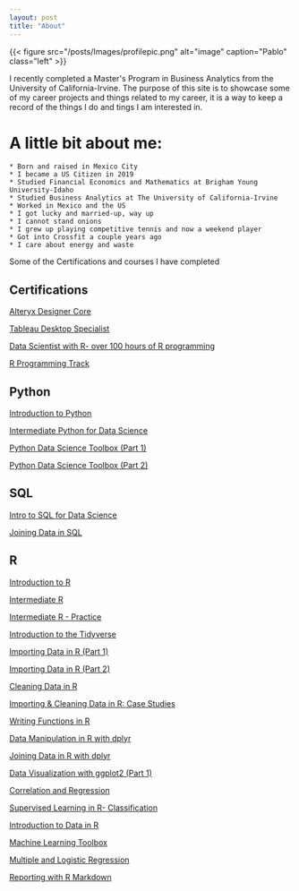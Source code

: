 ```yaml
---
layout: post
title: "About"
---
```


{{< figure src="/posts/Images/profilepic.png" alt="image" caption="Pablo" class="left" >}}

I recently completed a Master's Program in Business Analytics from the University of California-Irvine.
The purpose of this site is to showcase some of my career projects and things related to my career, it is a way to keep a record of the things I do and tings I am interested in.

# A little bit about me:

    * Born and raised in Mexico City
    * I became a US Citizen in 2019
    * Studied Financial Economics and Mathematics at Brigham Young University-Idaho
    * Studied Business Analytics at The University of California-Irvine
    * Worked in Mexico and the US
    * I got lucky and married-up, way up
    * I cannot stand onions
    * I grew up playing competitive tennis and now a weekend player
    * Got into Crossfit a couple years ago
    * I care about energy and waste 

Some of the Certifications and courses I have completed

## Certifications

[Alteryx Designer Core](https://s3.us-east-2.amazonaws.com/ayx.certificates/Pablo_Barajas_20190206_AlterxDesignerCore.pdf)

[Tableau Desktop Specialist](https://www.youracclaim.com/badges/60ee27e4-4a7d-4d4f-b7d6-29c2ddd20917/linked_in_profile)

[Data Scientist with R- over 100 hours of R programming](https://www.datacamp.com/statement-of-accomplishment/track/be53be5d2dd8f92ba0867cabf785e7c48452dffe)

[R Programming Track](https://www.datacamp.com/statement-of-accomplishment/track/ab0aa8dd88cd8934a208039f78204d09f6094f7e)


## Python

[Introduction to Python](https://drive.google.com/file/d/1yY715m1IIHUE1LfhJFfPYDNBjz_wNwjp/view?usp=sharing)

[Intermediate Python for Data Science](https://drive.google.com/file/d/1p18_sGZyl0yhhd7tBR7emCUzdKVtOfp1/view?usp=sharing)

[Python Data Science Toolbox (Part 1)](https://drive.google.com/file/d/1C6-SzE-cpeE9nKcvm7_XmIKEpfjUQUnb/view?usp=sharing)

[Python Data Science Toolbox (Part 2)](https://drive.google.com/file/d/1WbXUjiZR1lD92JOQiF-uLzhwlPJWhm88/view?usp=sharing)

## SQL
[Intro to SQL for Data Science](https://drive.google.com/file/d/1N3b3uOgqYAcMqOJXbjbNzb3-mT_CasK1/view?usp=sharing)

[Joining Data in SQL](https://drive.google.com/file/d/13NyRPxkm8V1M8_oBl_jr8T5xdZ51zoCC/view?usp=sharing)

## R
[Introduction to R](https://drive.google.com/file/d/1558CVAPYEax9GrTUcUvJcwb3GuC5OAi5/view?usp=sharing)

[Intermediate R](https://drive.google.com/file/d/1Ya0qlKTCd-iEI_FEinPqWwOob1O7aGNQ/view?usp=sharing)

[Intermediate R - Practice](https://drive.google.com/file/d/1dhVhsHzGtz3OVkerIqNkbI2Syp8vsByO/view?usp=sharing)

[Introduction to the Tidyverse](https://drive.google.com/file/d/1EoQ69tD3hvY199xvVQK5PL7Zr6iGbhhY/view?usp=sharing)

[Importing Data in R (Part 1)](https://drive.google.com/file/d/1dFtXdTo6u9hbSkIQpqdN8L7qAhynn2uX/view?usp=sharing)

[Importing Data in R (Part 2)](https://drive.google.com/file/d/1TXuDj7qm6xeM5CkTh4xZfoDTCMwAtR21/view?usp=sharing)

[Cleaning Data in R](https://drive.google.com/file/d/1kOWXfcTMyn7se2fae5Df-Y7P-SRp1nAY/view?usp=sharing)

[Importing & Cleaning Data in R: Case Studies](https://drive.google.com/file/d/1WzNndj9YueCCdCOeobotBiHdT3qpNb99/view?usp=sharing)

[Writing Functions in R](https://drive.google.com/file/d/1nOVqe2XWAFqxXeve3evl1pDEDfrOf7-2/view?usp=sharing)

[Data Manipulation in R with dplyr](https://drive.google.com/file/d/1TMQVbpJiERX9Y4BSefQFa8Ddq5YtxWXU/view?usp=sharing)

[Joining Data in R with dplyr](https://drive.google.com/file/d/1hwr6n1IozQyyMcefp30iyT1KtvxxRJ-n/view?usp=sharing)

[Data Visualization with ggplot2 (Part 1)](https://drive.google.com/file/d/1vaxOJV-nmx8qsOp3Hgjp_UJANog6fvix/view?usp=sharing)

[Correlation and Regression](https://drive.google.com/file/d/1pRqr6S6_JTKIA5Wc9TCW7ucJVR2hIPKI/view?usp=sharing)

[Supervised Learning in R- Classification](https://drive.google.com/file/d/1croexiYqxZnLGLOPf7Dw0s5s6pE6_4a1/view?usp=sharing)

[Introduction to Data in R](https://drive.google.com/file/d/1BsCwPwtlPRQT9adiH1mrTBGLfY-HO3SN/view?usp=sharing)

[Machine Learning Toolbox](https://drive.google.com/file/d/1VSO1u5TLmBrJ8KqROFq0GfBYLCEKws2P/view?usp=sharing)

[Multiple and Logistic Regression](https://drive.google.com/file/d/19O7uuN9NLV86FoDwFSzt7_CC0hyjWbZO/view?usp=sharing)

[Reporting with R Markdown](https://drive.google.com/file/d/1mqlQotpncSqmuBzzdjl6Dcu5a2P8OcVO/view?usp=sharing)
